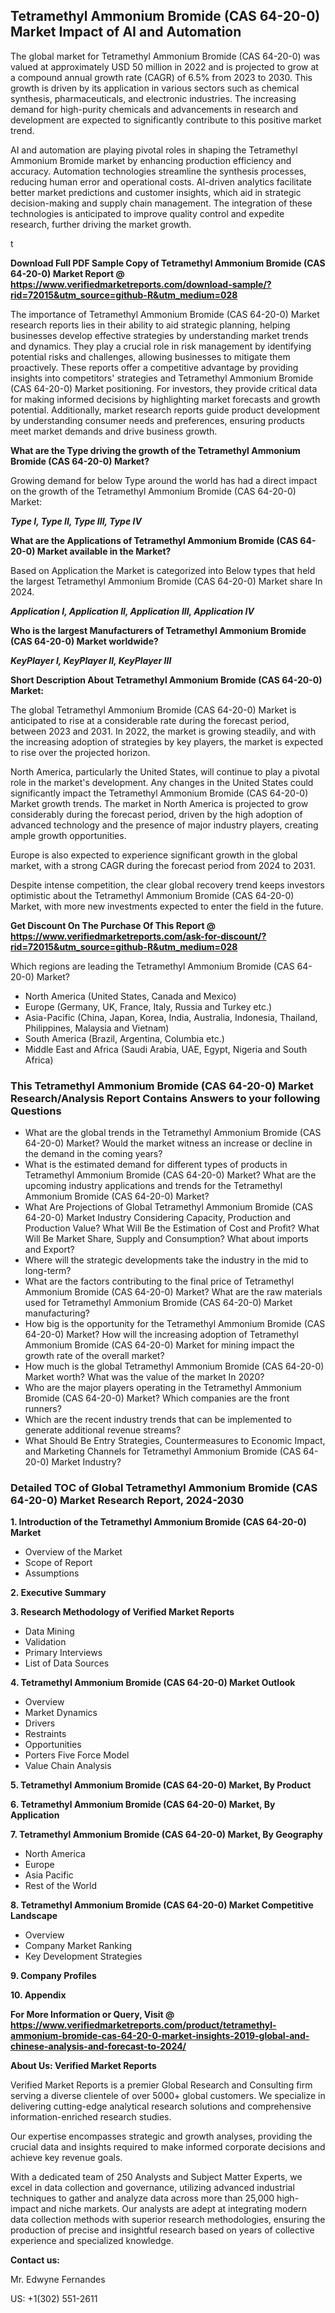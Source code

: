 <h2>Tetramethyl Ammonium Bromide (CAS 64-20-0) Market Impact of AI and Automation</h2><p>The global market for Tetramethyl Ammonium Bromide (CAS 64-20-0) was valued at approximately USD 50 million in 2022 and is projected to grow at a compound annual growth rate (CAGR) of 6.5% from 2023 to 2030. This growth is driven by its application in various sectors such as chemical synthesis, pharmaceuticals, and electronic industries. The increasing demand for high-purity chemicals and advancements in research and development are expected to significantly contribute to this positive market trend.</p><p>AI and automation are playing pivotal roles in shaping the Tetramethyl Ammonium Bromide market by enhancing production efficiency and accuracy. Automation technologies streamline the synthesis processes, reducing human error and operational costs. AI-driven analytics facilitate better market predictions and customer insights, which aid in strategic decision-making and supply chain management. The integration of these technologies is anticipated to improve quality control and expedite research, further driving the market growth.</p>t</p><p id="" class=""><strong>Download Full PDF Sample Copy of Tetramethyl Ammonium Bromide (CAS 64-20-0) Market Report @ <a href="https://www.verifiedmarketreports.com/download-sample/?rid=72015&utm_source=github-R&utm_medium=028" target="_blank">https://www.verifiedmarketreports.com/download-sample/?rid=72015&utm_source=github-R&utm_medium=028</a></strong></p><p>The importance of&nbsp;Tetramethyl Ammonium Bromide (CAS 64-20-0) Market research reports lies in their ability to aid strategic planning, helping businesses develop effective strategies by understanding market trends and dynamics. They play a crucial role in risk management by identifying potential risks and challenges, allowing businesses to mitigate them proactively. These reports offer a competitive advantage by providing insights into competitors' strategies and Tetramethyl Ammonium Bromide (CAS 64-20-0) Market positioning. For investors, they provide critical data for making informed decisions by highlighting market forecasts and growth potential. Additionally, market research reports guide product development by understanding consumer needs and preferences, ensuring products meet market demands and drive business growth.</p><p><strong>What are the&nbsp;Type driving the growth of the Tetramethyl Ammonium Bromide (CAS 64-20-0) Market?</strong></p><p id="" class="">Growing demand for below Type around the world has had a direct impact on the growth of the Tetramethyl Ammonium Bromide (CAS 64-20-0) Market:</p><em><strong>Type I, Type II, Type III, Type IV</strong></em></p><strong>What are the&nbsp;Applications&nbsp;of Tetramethyl Ammonium Bromide (CAS 64-20-0) Market available in the Market?</strong></p><p id="" class="">Based on Application the Market is categorized into Below types that held the largest Tetramethyl Ammonium Bromide (CAS 64-20-0) Market share In 2024.</p><em><strong>Application I, Application II, Application III, Application IV</strong></em></p><strong>Who is the largest Manufacturers of Tetramethyl Ammonium Bromide (CAS 64-20-0) Market worldwide?</strong></p><p><em><strong>KeyPlayer I, KeyPlayer II, KeyPlayer III</strong></em></p><p id="" class=""><strong>Short Description About Tetramethyl Ammonium Bromide (CAS 64-20-0) Market:</strong></p><p>The global Tetramethyl Ammonium Bromide (CAS 64-20-0) Market is anticipated to rise at a considerable rate during the forecast period, between 2023 and 2031. In 2022, the market is growing steadily, and with the increasing adoption of strategies by key players, the market is expected to rise over the projected horizon.</p><p>North America, particularly the United States, will continue to play a pivotal role in the market's development. Any changes in the United States could significantly impact the Tetramethyl Ammonium Bromide (CAS 64-20-0) Market growth trends. The market in North America is projected to grow considerably during the forecast period, driven by the high adoption of advanced technology and the presence of major industry players, creating ample growth opportunities.</p><p>Europe is also expected to experience significant growth in the global market, with a strong CAGR during the forecast period from 2024 to 2031.</p><p>Despite intense competition, the clear global recovery trend keeps investors optimistic about the Tetramethyl Ammonium Bromide (CAS 64-20-0) Market, with more new investments expected to enter the field in the future.</p><p id="" class=""><strong>Get Discount On The Purchase Of This Report @ <a href="https://www.verifiedmarketreports.com/ask-for-discount/?rid=72015&utm_source=github-R&utm_medium=028" target="_blank">https://www.verifiedmarketreports.com/ask-for-discount/?rid=72015&utm_source=github-R&utm_medium=028</a></strong></p>Which regions are leading the Tetramethyl Ammonium Bromide (CAS 64-20-0) Market?</p><ul><li>North America (United States, Canada and Mexico)</li><li>Europe (Germany, UK, France, Italy, Russia and Turkey etc.)</li><li>Asia-Pacific (China, Japan, Korea, India, Australia, Indonesia, Thailand, Philippines, Malaysia and Vietnam)</li><li>South America (Brazil, Argentina, Columbia etc.)</li><li>Middle East and Africa (Saudi Arabia, UAE, Egypt, Nigeria and South Africa)</li></ul><h3 id="" class="">This Tetramethyl Ammonium Bromide (CAS 64-20-0) Market Research/Analysis Report Contains Answers to your following Questions</h3><ul><li>What are the global trends in the Tetramethyl Ammonium Bromide (CAS 64-20-0) Market? Would the market witness an increase or decline in the demand in the coming years?</li><li>What is the estimated demand for different types of products in Tetramethyl Ammonium Bromide (CAS 64-20-0) Market? What are the upcoming industry applications and trends for the Tetramethyl Ammonium Bromide (CAS 64-20-0) Market?</li><li>What Are Projections of Global Tetramethyl Ammonium Bromide (CAS 64-20-0) Market Industry Considering Capacity, Production and Production Value? What Will Be the Estimation of Cost and Profit? What Will Be Market Share, Supply and Consumption? What about imports and Export?</li><li>Where will the strategic developments take the industry in the mid to long-term?</li><li>What are the factors contributing to the final price of Tetramethyl Ammonium Bromide (CAS 64-20-0) Market? What are the raw materials used for Tetramethyl Ammonium Bromide (CAS 64-20-0) Market manufacturing?</li><li>How big is the opportunity for the Tetramethyl Ammonium Bromide (CAS 64-20-0) Market? How will the increasing adoption of Tetramethyl Ammonium Bromide (CAS 64-20-0) Market for mining impact the growth rate of the overall market?</li><li>How much is the global Tetramethyl Ammonium Bromide (CAS 64-20-0) Market worth? What was the value of the market In 2020?</li><li>Who are the major players operating in the Tetramethyl Ammonium Bromide (CAS 64-20-0) Market? Which companies are the front runners?</li><li>Which are the recent industry trends that can be implemented to generate additional revenue streams?</li><li>What Should Be Entry Strategies, Countermeasures to Economic Impact, and Marketing Channels for Tetramethyl Ammonium Bromide (CAS 64-20-0) Market Industry?</li></ul><h3 id="" class="">Detailed TOC of Global Tetramethyl Ammonium Bromide (CAS 64-20-0) Market Research Report, 2024-2030</h3><p id="" class=""><strong>1. Introduction of the Tetramethyl Ammonium Bromide (CAS 64-20-0) Market</strong></p><ul><li>Overview of the Market</li><li>Scope of Report</li><li>Assumptions</li></ul><p id="" class=""><strong>2. Executive Summary</strong></p><p id="" class=""><strong>3. Research Methodology of Verified Market Reports</strong></p><ul><li>Data Mining</li><li>Validation</li><li>Primary Interviews</li><li>List of Data Sources</li></ul><p id="" class=""><strong>4. Tetramethyl Ammonium Bromide (CAS 64-20-0) Market Outlook</strong></p><ul><li>Overview</li><li>Market Dynamics</li><li>Drivers</li><li>Restraints</li><li>Opportunities</li><li>Porters Five Force Model</li><li>Value Chain Analysis</li></ul><p id="" class=""><strong>5. Tetramethyl Ammonium Bromide (CAS 64-20-0) Market, By Product</strong></p><p id="" class=""><strong>6. Tetramethyl Ammonium Bromide (CAS 64-20-0) Market, By Application</strong></p><p id="" class=""><strong>7. Tetramethyl Ammonium Bromide (CAS 64-20-0) Market, By Geography</strong></p><ul><li>North America</li><li>Europe</li><li>Asia Pacific</li><li>Rest of the World</li></ul><p id="" class=""><strong>8. Tetramethyl Ammonium Bromide (CAS 64-20-0) Market Competitive Landscape</strong></p><ul><li>Overview</li><li>Company Market Ranking</li><li>Key Development Strategies</li></ul><p id="" class=""><strong>9. Company Profiles</strong></p><p id="" class=""><strong>10. Appendix</strong></p><p id="" class=""><strong>For More Information or Query, Visit @ <a href="https://www.verifiedmarketreports.com/product/tetramethyl-ammonium-bromide-cas-64-20-0-market-insights-2019-global-and-chinese-analysis-and-forecast-to-2024/" target="_blank">https://www.verifiedmarketreports.com/product/tetramethyl-ammonium-bromide-cas-64-20-0-market-insights-2019-global-and-chinese-analysis-and-forecast-to-2024/</a></strong></p><p id="" class=""><strong>About Us: Verified Market Reports</strong></p><p id="" class="">Verified Market Reports is a premier Global Research and Consulting firm serving a diverse clientele of over 5000+ global customers. We specialize in delivering cutting-edge analytical research solutions and comprehensive information-enriched research studies.</p><p id="" class="">Our expertise encompasses strategic and growth analyses, providing the crucial data and insights required to make informed corporate decisions and achieve key revenue goals.</p><p id="" class="">With a dedicated team of 250 Analysts and Subject Matter Experts, we excel in data collection and governance, utilizing advanced industrial techniques to gather and analyze data across more than 25,000 high-impact and niche markets. Our analysts are adept at integrating modern data collection methods with superior research methodologies, ensuring the production of precise and insightful research based on years of collective experience and specialized knowledge.</p><p id="" class=""><strong>Contact us:</strong></p><p id="" class="">Mr. Edwyne Fernandes</p><p id="" class="">US: +1(302) 551-2611</p>